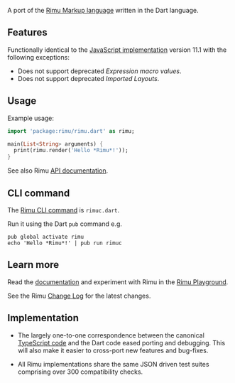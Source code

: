 A port of the [Rimu Markup language](http://rimumarkup.org) written in the Dart
language.


## Features
Functionally identical to the [JavaScript
implementation](https://github.com/srackham/rimu) version 11.1 with the
following exceptions:

- Does not support deprecated _Expression macro values_.
- Does not support deprecated _Imported Layouts_.


## Usage
Example usage:

``` dart
import 'package:rimu/rimu.dart' as rimu;

main(List<String> arguments) {
  print(rimu.render('Hello *Rimu*!'));
}
```

See also Rimu
[API documentation](http://rimumarkup.org/reference.html#api).


## CLI command
The [Rimu CLI command](http://rimumarkup.org/reference.html#rimuc-command) is `rimuc.dart`.

Run it using the Dart `pub` command e.g.

    pub global activate rimu
    echo 'Hello *Rimu*!' | pub run rimuc


## Learn more
Read the [documentation](http://rimumarkup.org/reference.html) and experiment
with Rimu in the [Rimu
Playground](http://srackham.github.io/rimu/rimuplayground.html).

See the Rimu [Change Log](http://srackham.github.io/rimu/changelog.html) for the
latest changes.


## Implementation
- The largely one-to-one correspondence between the canonical
  [TypeScript code](https://github.com/srackham/rimu) and the Dart code
  eased porting and debugging.  This will also make it easier to
  cross-port new features and bug-fixes.

- All Rimu implementations share the same JSON driven test suites
  comprising over 300 compatibility checks.